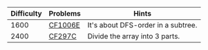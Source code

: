 | Difficulty | Problems | Hints |
| -------- | -------- | -------- |
| 1600 | [CF1006E](https://codeforces.com/problemset/problem/1006/E) | It's about DFS-order in a subtree. |
| 2400 | [CF297C](https://codeforces.com/problemset/problem/297/C) | Divide the array into $3$ parts. |